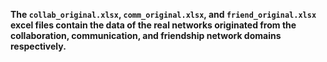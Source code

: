 **The ```collab_original.xlsx```, ```comm_original.xlsx```,  and ```friend_original.xlsx``` excel files contain the data of the real networks originated from the collaboration, communication, and friendship network domains respectively.** 
